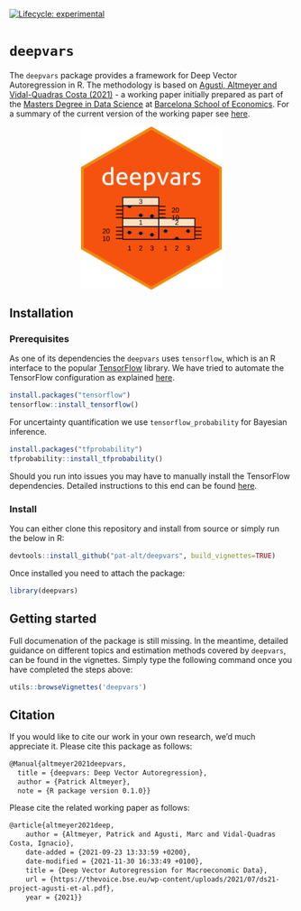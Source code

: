 
<!-- README.md is generated from README.Rmd. Please edit that file -->
<!-- badges: start -->

[![Lifecycle:
experimental](https://img.shields.io/badge/lifecycle-experimental-orange.svg)](https://www.tidyverse.org/lifecycle/#experimental)
<!-- badges: end -->

# `deepvars`

The `deepvars` package provides a framework for Deep Vector
Autoregression in R. The methodology is based on [Agusti, Altmeyer and
Vidal-Quadras Costa (2021)](Vidal-Quadras%20Costa) - a working paper
initially prepared as part of the [Masters Degree in Data
Science](https://bse.eu/study/masters-programs/data-science-methodology)
at [Barcelona School of Economics](https://bse.eu). For a summary of the
current version of the working paper see
[here](https://thevoice.bse.eu/2021/09/16/deep-vector-autoregression-for-macroeconomic-data/).

<img src="www/hex.png" width="250" style="display: block; margin: auto;" />

## Installation

### Prerequisites

As one of its dependencies the `deepvars` uses `tensorflow`, which is an
R interface to the popular [TensorFlow](https://www.tensorflow.org)
library. We have tried to automate the TensorFlow configuration as
explained
[here](https://rstudio.github.io/reticulate/articles/python_dependencies.html).

``` r
install.packages("tensorflow")
tensorflow::install_tensorflow()
```

For uncertainty quantification we use `tensorflow_probability` for
Bayesian inference.

``` r
install.packages("tfprobability")
tfprobability::install_tfprobability()
```

Should you run into issues you may have to manually install the
TensorFlow dependencies. Detailed instructions to this end can be found
[here](https://tensorflow.rstudio.com/installation/).

### Install

You can either clone this repository and install from source or simply
run the below in R:

``` r
devtools::install_github("pat-alt/deepvars", build_vignettes=TRUE)
```

Once installed you need to attach the package:

``` r
library(deepvars)
```

## Getting started

Full documenation of the package is still missing. In the meantime,
detailed guidance on different topics and estimation methods covered by
`deepvars`, can be found in the vignettes. Simply type the following
command once you have completed the steps above:

``` r
utils::browseVignettes('deepvars')
```

## Citation

If you would like to cite our work in your own research, we’d much
appreciate it. Please cite this package as follows:

    @Manual{altmeyer2021deepvars,
      title = {deepvars: Deep Vector Autoregression},
      author = {Patrick Altmeyer},
      note = {R package version 0.1.0}}

Please cite the related working paper as follows:

    @article{altmeyer2021deep,
        author = {Altmeyer, Patrick and Agusti, Marc and Vidal-Quadras Costa, Ignacio},
        date-added = {2021-09-23 13:33:59 +0200},
        date-modified = {2021-11-30 16:33:49 +0100},
        title = {Deep Vector Autoregression for Macroeconomic Data},
        url = {https://thevoice.bse.eu/wp-content/uploads/2021/07/ds21-project-agusti-et-al.pdf},
        year = {2021}}
